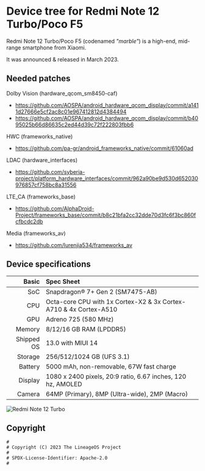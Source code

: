 # Device tree for Redmi Note 12 Turbo/Poco F5

Redmi Note 12 Turbo/Poco F5 (codenamed _"marble"_) is a high-end, mid-range smartphone from Xiaomi.

It was announced & released in March 2023.

## Needed patches
Dolby Vision (hardware_qcom_sm8450-caf)
- https://github.com/AOSPA/android_hardware_qcom_display/commit/a1411d27666e5cf2ac8c01e967412812d4384494
- https://github.com/AOSPA/android_hardware_qcom_display/commit/b4095025b66d86635c2ed44d39c72f222803fbb6

HWC (frameworks_native)
- https://github.com/pa-gr/android_frameworks_native/commit/61060ad

LDAC (hardware_interfaces)
- https://github.com/syberia-project/platform_hardware_interfaces/commit/962a90be9d530d652030976857cf758bc8a31556

LTE_CA (frameworks_base)
- https://github.com/AlphaDroid-Project/frameworks_base/commit/b8c21bfa2cc32dde70d3fc6f3bc860fcfbcdc2db
  
Media (frameworks_av)
- https://github.com/lurenjia534/frameworks_av


## Device specifications

|      Basic | Spec Sheet                                                        |
| ---------: | :---------------------------------------------------------------- |
|        SoC | Snapdragon® 7+ Gen 2 (SM7475-AB)                                  |
|        CPU | Octa-core CPU with 1x Cortex-X2 & 3x Cortex-A710 & 4x Cortex-A510 |
|        GPU | Adreno 725 (580 MHz)                                              |
|     Memory | 8/12/16 GB RAM (LPDDR5)                                           |
| Shipped OS | 13.0 with MIUI 14                                                 |
|    Storage | 256/512/1024 GB (UFS 3.1)                                         |
|    Battery | 5000 mAh, non-removable, 67W fast charge                          |
|    Display | 1080 x 2400 pixels, 20:9 ratio, 6.67 inches, 120 hz, AMOLED       |
|     Camera | 64MP (Primary), 8MP (Ultra-wide), 2MP (Macro)                     |

![Redmi Note 12 Turbo](https://cdn.cnbj0.fds.api.mi-img.com/b2c-shopapi-pms/pms_1679982565.12241762.png)

## Copyright

```
#
# Copyright (C) 2023 The LineageOS Project
#
# SPDX-License-Identifier: Apache-2.0
#
